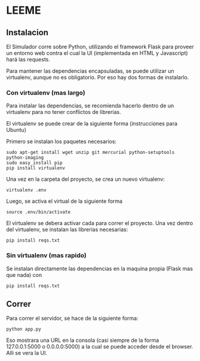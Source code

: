 # LEEME

## Instalacion

El Simulador corre sobre Python, utilizando el framework Flask para proveer un entorno web contra el cual la UI (implementada en HTML y Javascript) hará las requests.

Para mantener las dependencias encapsuladas, se puede utilizar un virtualenv, aunque no es obligatorio. Por eso hay dos formas de instalarlo.

### Con virtualenv (mas largo)

Para instalar las dependencias, se recomienda hacerlo dentro de un virtualenv para no tener conflictos de librerias.

El virtualenv se puede crear de la siguiente forma (instrucciones para Ubuntu)

Primero se instalan los paquetes necesarios:

```
sudo apt-get install wget unzip git mercurial python-setuptools python-imaging
sudo easy_install pip
pip install virtualenv
```

Una vez en la carpeta del proyecto, se crea un nuevo virtualenv:
```
virtualenv .env
```

Luego, se activa el virtual de la siguiente forma
```
source .env/bin/activate
```

El virtualenv se debera activar cada para correr el proyecto. Una vez dentro del virtualenv, se instalan las librerias necesarias:
```
pip install reqs.txt
```

### Sin virtualenv (mas rapido)

Se instalan directamente las dependencias en la maquina propia (Flask mas que nada) con
```
pip install reqs.txt
```

## Correr
Para correr el servidor, se hace de la siguiente forma:
```
python app.py
```
Eso mostrara una URL en la consola (casi siempre de la forma 127.0.0.1:5000 o 0.0.0.0:5000) a la cual se puede acceder desde el browser. Alli se vera la UI.